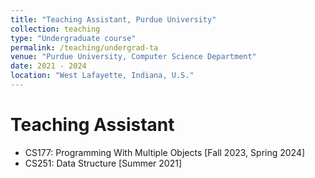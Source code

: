 ```yaml
---
title: "Teaching Assistant, Purdue University"
collection: teaching
type: "Undergraduate course"
permalink: /teaching/undergrad-ta
venue: "Purdue University, Computer Science Department"
date: 2021 - 2024
location: "West Lafayette, Indiana, U.S."
---
```


<!-- This is a description of a teaching experience. You can use markdown like any other post. -->

Teaching Assistant
======
- CS177: Programming With Multiple Objects \[Fall 2023, Spring 2024\]
- CS251: Data Structure \[Summer 2021\]

<!-- Heading 2
======

Heading 3
====== -->